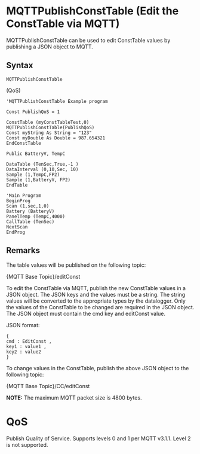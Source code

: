 # MQTTPublishConstTable (Edit the ConstTable via MQTT)

MQTTPublishConstTable can be used to edit ConstTable values by publishing a JSON object to MQTT.

## Syntax

```
MQTTPublishConstTable
```

(QoS)

```
'MQTTPublishConstTable Example program

Const PublishQoS = 1

ConstTable (myConstTableTest,0)
MQTTPublishConstTable(PublishQoS)
Const myString As String = "123"
Const myDouble As Double = 987.654321
EndConstTable

Public BatteryV, TempC

DataTable (TenSec,True,-1 )
DataInterval (0,10,Sec, 10)
Sample (1,TempC,FP2)
Sample (1,BatteryV, FP2)
EndTable

'Main Program
BeginProg
Scan (1,sec,1,0)
Battery (BatteryV)
PanelTemp (TempC,4000)
CallTable (TenSec)
NextScan
EndProg
```

## Remarks

The table values will be published on the following topic:

{MQTT Base Topic}/editConst

To edit the ConstTable via MQTT, publish the new ConstTable values in a JSON object. The JSON keys and the values must be a string. The string values will be converted to the appropriate types by the datalogger. Only the values of the ConstTable to be changed are required in the JSON object. The JSON object must contain the cmd key and editConst value.

JSON format:

```
{
cmd : EditConst ,
key1 : value1 ,
key2 : value2
}
```

To change values in the ConstTable, publish the above JSON object to the following topic:

{MQTT Base Topic}/CC/editConst

**NOTE:** The maximum MQTT packet size is 4800 bytes.

# QoS

Publish Quality of Service. Supports levels 0 and 1 per MQTT v3.1.1. Level 2 is not supported.
